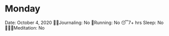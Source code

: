 # Monday

Date: October 4, 2020
✍🏼Journaling: No
👟Running: No
😴7+ hrs Sleep: No
🧘🏽‍♀️Meditation: No
